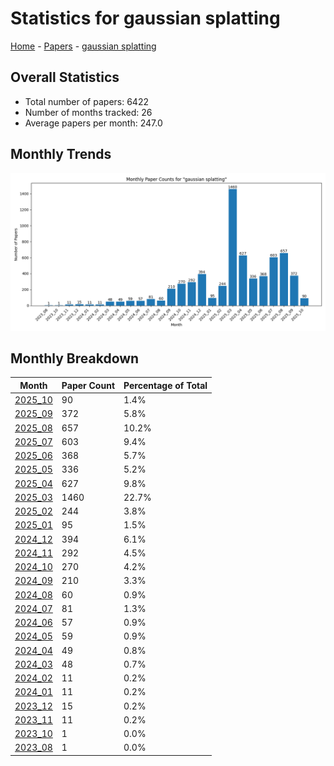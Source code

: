 # Statistics for gaussian splatting

[Home](https://arxcompass.github.io) - [Papers](https://arxcompass.github.io/papers) - [gaussian splatting](https://arxcompass.github.io/papers/gaussian_splatting)

## Overall Statistics

- Total number of papers: 6422
- Number of months tracked: 26
- Average papers per month: 247.0

## Monthly Trends

![Monthly Paper Counts](monthly_stats.png)

## Monthly Breakdown

| Month | Paper Count | Percentage of Total |
| --- | --- | --- |
| [2025_10](./2025_10/papers_1.md) | 90 | 1.4% |
| [2025_09](./2025_09/papers_1.md) | 372 | 5.8% |
| [2025_08](./2025_08/papers_1.md) | 657 | 10.2% |
| [2025_07](./2025_07/papers_1.md) | 603 | 9.4% |
| [2025_06](./2025_06/papers_1.md) | 368 | 5.7% |
| [2025_05](./2025_05/papers_1.md) | 336 | 5.2% |
| [2025_04](./2025_04/papers_1.md) | 627 | 9.8% |
| [2025_03](./2025_03/papers_1.md) | 1460 | 22.7% |
| [2025_02](./2025_02/papers_1.md) | 244 | 3.8% |
| [2025_01](./2025_01/papers_1.md) | 95 | 1.5% |
| [2024_12](./2024_12/papers_1.md) | 394 | 6.1% |
| [2024_11](./2024_11/papers_1.md) | 292 | 4.5% |
| [2024_10](./2024_10/papers_1.md) | 270 | 4.2% |
| [2024_09](./2024_09/papers_1.md) | 210 | 3.3% |
| [2024_08](./2024_08/papers_1.md) | 60 | 0.9% |
| [2024_07](./2024_07/papers_1.md) | 81 | 1.3% |
| [2024_06](./2024_06/papers_1.md) | 57 | 0.9% |
| [2024_05](./2024_05/papers_1.md) | 59 | 0.9% |
| [2024_04](./2024_04/papers_1.md) | 49 | 0.8% |
| [2024_03](./2024_03/papers_1.md) | 48 | 0.7% |
| [2024_02](./2024_02/papers_1.md) | 11 | 0.2% |
| [2024_01](./2024_01/papers_1.md) | 11 | 0.2% |
| [2023_12](./2023_12/papers_1.md) | 15 | 0.2% |
| [2023_11](./2023_11/papers_1.md) | 11 | 0.2% |
| [2023_10](./2023_10/papers_1.md) | 1 | 0.0% |
| [2023_08](./2023_08/papers_1.md) | 1 | 0.0% |
